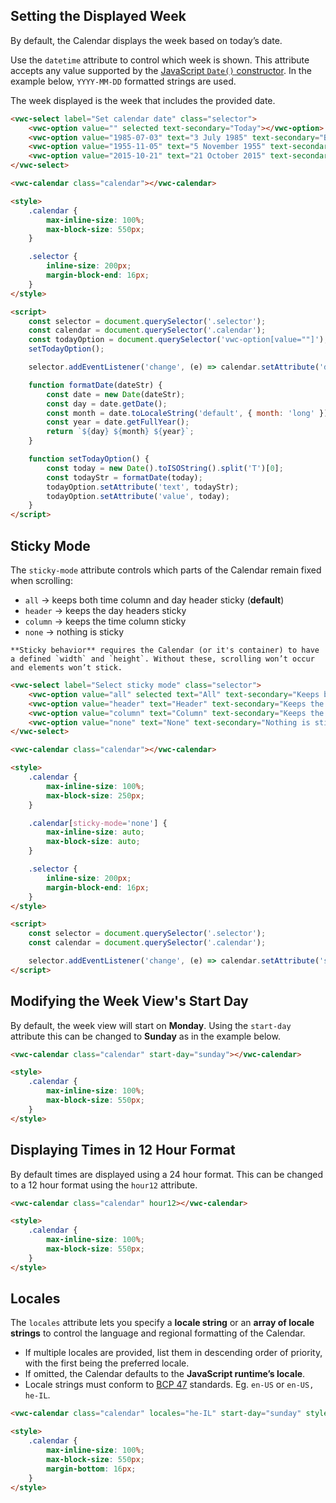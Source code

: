 ## Setting the Displayed Week

By default, the Calendar displays the week based on today’s date.

Use the `datetime` attribute to control which week is shown.
This attribute accepts any value supported by the [JavaScript `Date()` constructor](). In the example below, `YYYY-MM-DD` formatted strings are used.

The week displayed is the week that includes the provided date.

```html preview
<vwc-select label="Set calendar date" class="selector">
	<vwc-option value="" selected text-secondary="Today"></vwc-option>
	<vwc-option value="1985-07-03" text="3 July 1985" text-secondary="Back to the Future is released"></vwc-option>
	<vwc-option value="1955-11-05" text="5 November 1955" text-secondary="Doc Brown invents time travel"></vwc-option>
	<vwc-option value="2015-10-21" text="21 October 2015" text-secondary="Doc travels to the future"></vwc-option>
</vwc-select>

<vwc-calendar class="calendar"></vwc-calendar>

<style>
	.calendar {
		max-inline-size: 100%;
		max-block-size: 550px;
	}

	.selector {
		inline-size: 200px;
		margin-block-end: 16px;
	}
</style>

<script>
	const selector = document.querySelector('.selector');
	const calendar = document.querySelector('.calendar');
	const todayOption = document.querySelector('vwc-option[value=""]');
	setTodayOption();

	selector.addEventListener('change', (e) => calendar.setAttribute('datetime', e.detail.value));

	function formatDate(dateStr) {
		const date = new Date(dateStr);
		const day = date.getDate();
		const month = date.toLocaleString('default', { month: 'long' });
		const year = date.getFullYear();
		return `${day} ${month} ${year}`;
	}

	function setTodayOption() {
		const today = new Date().toISOString().split('T')[0];
		const todayStr = formatDate(today);
		todayOption.setAttribute('text', todayStr);
		todayOption.setAttribute('value', today);
	}
</script>
```

## Sticky Mode

The `sticky-mode` attribute controls which parts of the Calendar remain fixed when scrolling:

- `all` → keeps both time column and day header sticky (**default**)
- `header` → keeps the day headers sticky
- `column` → keeps the time column sticky
- `none` → nothing is sticky

<vwc-note connotation="information">
	<vwc-icon slot="icon" name="info-line" label="Note:"></vwc-icon>
	
	**Sticky behavior** requires the Calendar (or it's container) to have a defined `width` and `height`. Without these, scrolling won’t occur and elements won’t stick.

</vwc-note>

```html preview
<vwc-select label="Select sticky mode" class="selector">
	<vwc-option value="all" selected text="All" text-secondary="Keeps both time column and day header sticky"></vwc-option>
	<vwc-option value="header" text="Header" text-secondary="Keeps the day headers sticky"></vwc-option>
	<vwc-option value="column" text="Column" text-secondary="Keeps the time column sticky"></vwc-option>
	<vwc-option value="none" text="None" text-secondary="Nothing is sticky"></vwc-option>
</vwc-select>

<vwc-calendar class="calendar"></vwc-calendar>

<style>
	.calendar {
		max-inline-size: 100%;
		max-block-size: 250px;
	}

	.calendar[sticky-mode='none'] {
		max-inline-size: auto;
		max-block-size: auto;
	}

	.selector {
		inline-size: 200px;
		margin-block-end: 16px;
	}
</style>

<script>
	const selector = document.querySelector('.selector');
	const calendar = document.querySelector('.calendar');

	selector.addEventListener('change', (e) => calendar.setAttribute('sticky-mode', e.detail.value));
</script>
```

## Modifying the Week View's Start Day

By default, the week view will start on **Monday**. Using the `start-day` attribute this can be changed to **Sunday** as in the example below.

```html preview
<vwc-calendar class="calendar" start-day="sunday"></vwc-calendar>

<style>
	.calendar {
		max-inline-size: 100%;
		max-block-size: 550px;
	}
</style>
```

## Displaying Times in 12 Hour Format

By default times are displayed using a 24 hour format. This can be changed to a 12 hour format using the `hour12` attribute.

```html preview
<vwc-calendar class="calendar" hour12></vwc-calendar>

<style>
	.calendar {
		max-inline-size: 100%;
		max-block-size: 550px;
	}
</style>
```

## Locales

The `locales` attribute lets you specify a **locale string** or an **array of locale strings** to control the language and regional formatting of the Calendar.

- If multiple locales are provided, list them in descending order of priority, with the first being the preferred locale.
- If omitted, the Calendar defaults to the **JavaScript runtime’s locale**.
- Locale strings must conform to [BCP 47](https://developer.mozilla.org/en-US/docs/Web/JavaScript/Reference/Global_Objects/Intl/Collator) standards. Eg. `en-US` or `en-US, he-IL`.

```html preview
<vwc-calendar class="calendar" locales="he-IL" start-day="sunday" style="direction: rtl"></vwc-calendar>

<style>
	.calendar {
		max-inline-size: 100%;
		max-block-size: 550px;
		margin-bottom: 16px;
	}
</style>
```
